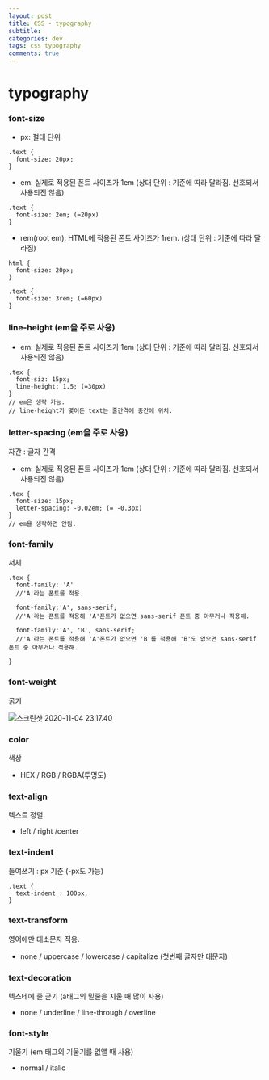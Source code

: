```yaml
---  
layout: post
title: CSS - typography
subtitle: 
categories: dev
tags: css typography
comments: true  
--- 
```


# typography

### font-size
- px: 절대 단위

~~~
.text {
  font-size: 20px;
}
~~~

- em: 실제로 적용된 폰트 사이즈가 1em (상대 단위 : 기준에 따라 달라짐. 선호되서 사용되진 않음)

~~~
.text {
  font-size: 2em; (=20px)
}
~~~

- rem(root em): HTML에 적용된 폰트 사이즈가 1rem. (상대 단위 : 기준에 따라 달라짐)

~~~
html {
  font-size: 20px;
}

.text {
  font-size: 3rem; (=60px)
}
~~~

### line-height (em을 주로 사용)
- em: 실제로 적용된 폰트 사이즈가 1em (상대 단위 : 기준에 따라 달라짐. 선호되서 사용되진 않음)

~~~
.tex {
  font-siz: 15px;
  line-height: 1.5; (=30px)
}
// em은 생략 가능.
// line-height가 몇이든 text는 줄간격에 중간에 위치.
~~~

### letter-spacing (em을 주로 사용)
자간 : 글자 간격

- em: 실제로 적용된 폰트 사이즈가 1em (상대 단위 : 기준에 따라 달라짐. 선호되서 사용되진 않음)

~~~
.tex {
  font-size: 15px;
  letter-spacing: -0.02em; (= -0.3px)
}
// em을 생략하면 안됨.
~~~

### font-family
서체

~~~
.tex {
  font-family: 'A'
  //'A'라는 폰트를 적용.

  font-family:'A', sans-serif;
  //'A'라는 폰트를 적용해 'A'폰트가 없으면 sans-serif 폰트 중 아무거나 적용해.

  font-family:'A', 'B', sans-serif;
  //'A'라는 폰트를 적용해 'A'폰트가 없으면 'B'를 적용해 'B'도 없으면 sans-serif 폰트 중 아무거나 적용해.

}
~~~

### font-weight
굵기

![스크린샷 2020-11-04 23.17.40](https://i.imgur.com/v1DdZza.png)

### color
색상

- HEX / RGB / RGBA(투명도)

### text-align
텍스트 정렬

- left / right /center

### text-indent
들여쓰기 : px 기준 (-px도 가능)

~~~
.text {
  text-indent : 100px;
}
~~~

### text-transform
영어에만 대소문자 적용.
- none / uppercase / lowercase / capitalize (첫번째 글자만 대문자)

### text-decoration
텍스테에 줄 귿기 (a태그의 밑줄을 지울 때 많이 사용)

- none / underline / line-through / overline

### font-style
기울기 (em 태그의 기울기를 없앨 때 사용)

- normal / italic
